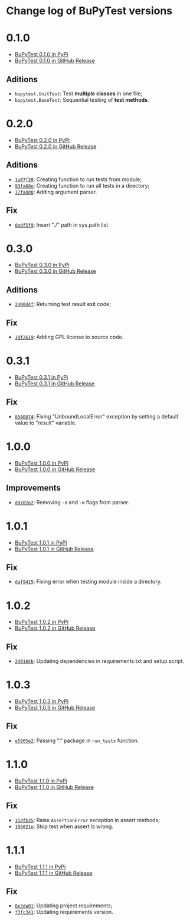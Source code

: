 # Change log of BuPyTest versions

# 0.1.0

- [BuPyTest 0.1.0 in PyPi](https://pypi.org/project/bupytest/0.1.0/)
- [BuPyTest 0.1.0 in GitHub Release](https://github.com/jaedsonpys/bupytest/releases/tag/0.1.0)

## Aditions

- `bupytest.UnitTest`: Test **multiple classes** in one file;
- `bupytest.BaseTest`: Sequential testing of **test methods**.

# 0.2.0

- [BuPyTest 0.2.0 in PyPi](https://pypi.org/project/bupytest/0.2.0/)
- [BuPyTest 0.2.0 in GitHub Release](https://github.com/jaedsonpys/bupytest/releases/tag/0.2.0)

## Aditions

- [`1a87f20`](https://github.com/jaedsonpys/bupytest/commit/1a87f20): Creating function to run tests from module;
- [`93fa68e`](https://github.com/jaedsonpys/bupytest/commit/93fa68e): Creating function to run all tests in a directory;
- [`17fadd0`](https://github.com/jaedsonpys/bupytest/commit/17fadd0): Adding argument parser.

## Fix

- [`0adf5f9`](https://github.com/jaedsonpys/bupytest/commit/0adf5f9): Insert "./" path in sys.path list

# 0.3.0

- [BuPyTest 0.3.0 in PyPi](https://pypi.org/project/bupytest/0.3.0/)
- [BuPyTest 0.3.0 in GitHub Release](https://github.com/jaedsonpys/bupytest/releases/tag/v0.3.0)

## Aditions

- [`2400d4f`](https://github.com/jaedsonpys/bupytest/commit/2400d4f): Returning test result exit code;

## Fix

- [`19f2619`](https://github.com/jaedsonpys/bupytest/commit/19f2619): Adding GPL license to source code.

# 0.3.1

- [BuPyTest 0.3.1 in PyPi](https://pypi.org/project/bupytest/0.3.1/)
- [BuPyTest 0.3.1 in GitHub Release](https://github.com/jaedsonpys/bupytest/releases/tag/v0.3.1)
  
## Fix

- [`8540874`](https://github.com/jaedsonpys/bupytest/commit/8540874): Fixing "UnboundLocalError" exception by setting a default value to "result" variable.

# 1.0.0

- [BuPyTest 1.0.0 in PyPi](https://pypi.org/project/bupytest/1.0.0/)
- [BuPyTest 1.0.0 in GitHub Release](https://github.com/jaedsonpys/bupytest/releases/tag/v1.0.0)
  
## Improvements

- [`dd702e2`](https://github.com/jaedsonpys/bupytest/commit/dd702e2): Removing `-d` and `-m` flags from parser.

# 1.0.1

- [BuPyTest 1.0.1 in PyPi](https://pypi.org/project/bupytest/1.0.1/)
- [BuPyTest 1.0.1 in GitHub Release](https://github.com/jaedsonpys/bupytest/releases/tag/v1.0.1)
  
## Fix

- [`daf9415`](https://github.com/jaedsonpys/bupytest/commit/daf9415): Fixing error when testing module inside a directory.

# 1.0.2

- [BuPyTest 1.0.2 in PyPi](https://pypi.org/project/bupytest/1.0.2/)
- [BuPyTest 1.0.2 in GitHub Release](https://github.com/jaedsonpys/bupytest/releases/tag/v1.0.2)
  
## Fix

- [`2d9184b`](https://github.com/jaedsonpys/bupytest/commit/2d9184b): Updating dependencies in requirements.txt and setup script.

# 1.0.3

- [BuPyTest 1.0.3 in PyPi](https://pypi.org/project/bupytest/1.0.3/)
- [BuPyTest 1.0.3 in GitHub Release](https://github.com/jaedsonpys/bupytest/releases/tag/v1.0.3)
  
## Fix

- [`e5905e2`](https://github.com/jaedsonpys/bupytest/commit/e5905e2): Passing "." package in `run_tests` function.

# 1.1.0

- [BuPyTest 1.1.0 in PyPi](https://pypi.org/project/bupytest/1.1.0/)
- [BuPyTest 1.1.0 in GitHub Release](https://github.com/jaedsonpys/bupytest/releases/tag/v1.1.0)
  
## Fix

- [`15dfb35`](https://github.com/jaedsonpys/bupytest/commit/15dfb35): Raise `AssertionError` exception in assert methods;
- [`193021e`](https://github.com/jaedsonpys/bupytest/commit/193021e): Stop test when assert is wrong.

# 1.1.1

- [BuPyTest 1.1.1 in PyPi](https://pypi.org/project/bupytest/1.1.1/)
- [BuPyTest 1.1.1 in GitHub Release](https://github.com/jaedsonpys/bupytest/releases/tag/v1.1.1)
  
## Fix

- [`8e3da01`](https://github.com/jaedsonpys/bupytest/commit/8e3da01): Updating project requirements;
- [`f3fc341`](https://github.com/jaedsonpys/bupytest/commit/f3fc341): Updating requirements version.